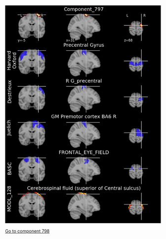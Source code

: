 


![797](preliminary/797.jpg "Component 797")

[Go to component 798](https://parietal-inria.github.io/MODL_atlas/1024/798 "Component 798")